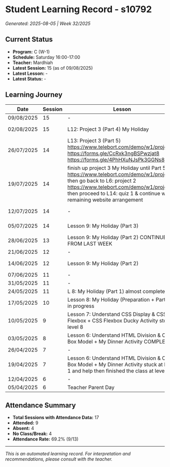 # Student Learning Record - s10792
*Generated: 2025-08-05 | Week 32/2025*

## Current Status
- **Program:** C (W-1)
- **Schedule:** Saturday 16:00-17:00
- **Teacher:** Mardhiah
- **Latest Session:** 15 (as of 09/08/2025)
- **Latest Lesson:** -
- **Latest Status:** -

## Learning Journey
| Date | Session | Lesson | Attendance | Progress |
|------|---------|--------|------------|----------|
| 09/08/2025 | 15 | - | - | - |
| 02/08/2025 | 15 | L12: Project 3 (Part 4) My Holiday | Mardhiah | In Progress |
| 26/07/2025 | 14 | L13: Project 3 (Part 5) https://www.telebort.com/demo/w1/project/3   https://forms.gle/CcRxk3ngBSPwzjat8  https://forms.gle/4PhHXuNJsPk3GGNs8 | - | - |
| 19/07/2025 | 14 | finish up project 3 My Holiday until Part 5 https://www.telebort.com/demo/w1/project/3  then go back to L6: project 2 https://www.telebort.com/demo/w1/project/2  then proceed to L14: quiz 1 & continue with remaining website arrangement | Absent | In Progress |
| 12/07/2025 | 14 | - | No Class | In Progress |
| 05/07/2025 | 14 | Lesson 9: My Holiday (Part 3) | Mardhiah | In Progress |
| 28/06/2025 | 13 | Lesson 9: My Holiday (Part 2) CONTINUE FROM LAST WEEK | Mardhiah | In Progress |
| 21/06/2025 | 12 | - | Absent | - |
| 14/06/2025 | 12 | Lesson 9: My Holiday (Part 2) | Mardhiah | In Progress |
| 07/06/2025 | 11 | - | No Class | - |
| 31/05/2025 | 11 | - | No Class | - |
| 24/05/2025 | 11 | L 8: My Holiday (Part 1) almost completed | Mardhiah | Completed |
| 17/05/2025 | 10 | Lesson 8: My Holiday (Preparation + Part 1)  in progress | Mardhiah | In Progress |
| 10/05/2025 | 9 | Lesson 7: Understand CSS Display & CSS Flexbox + CSS Flexbox Ducky Activity  stop at level 8 | Mardhiah | Completed |
| 03/05/2025 | 8 | Lesson 6: Understand HTML Division & CSS Box Model + My Dinner Activity COMPLETED | Hafiz | Completed |
| 26/04/2025 | 7 | - | Absent | - |
| 19/04/2025 | 7 | Lesson 6: Understand HTML Division & CSS Box Model + My Dinner Activity stuck at level 1 and help then finished the class at level 3 | Mardhiah | Completed |
| 12/04/2025 | 6 | - | Absent | - |
| 05/04/2025 | 6 | Teacher Parent Day | No Class | - |

## Attendance Summary
- **Total Sessions with Attendance Data:** 17
- **Attended:** 9
- **Absent:** 4
- **No Class/Break:** 4
- **Attendance Rate:** 69.2% (9/13)

---
*This is an automated learning record. For interpretation and recommendations, please consult with the teacher.*